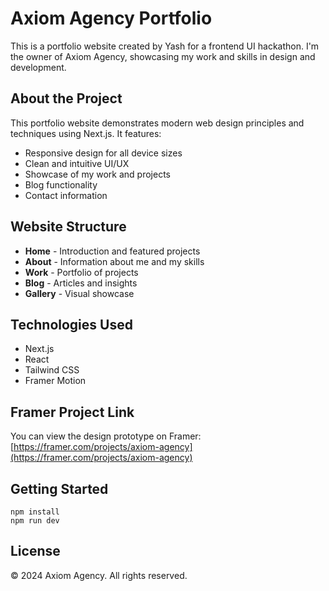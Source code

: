 # **Axiom Agency Portfolio**

This is a portfolio website created by Yash for a frontend UI hackathon. I'm the owner of Axiom Agency, showcasing my work and skills in design and development.

## **About the Project**

This portfolio website demonstrates modern web design principles and techniques using Next.js. It features:

- Responsive design for all device sizes
- Clean and intuitive UI/UX
- Showcase of my work and projects
- Blog functionality
- Contact information

## **Website Structure**

- **Home** - Introduction and featured projects
- **About** - Information about me and my skills
- **Work** - Portfolio of projects
- **Blog** - Articles and insights
- **Gallery** - Visual showcase

## **Technologies Used**

- Next.js
- React
- Tailwind CSS
- Framer Motion

## **Framer Project Link**

You can view the design prototype on Framer: [https://framer.com/projects/axiom-agency](https://framer.com/projects/axiom-agency)

## **Getting Started**

```
npm install
npm run dev
```

## **License**

© 2024 Axiom Agency. All rights reserved.